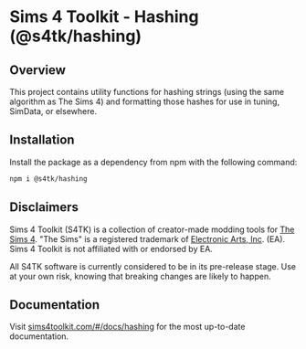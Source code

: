 # Sims 4 Toolkit - Hashing (@s4tk/hashing)

## Overview

This project contains utility functions for hashing strings (using the same algorithm as The Sims 4) and formatting those hashes for use in tuning, SimData, or elsewhere.

## Installation

Install the package as a dependency from npm with the following command:

```sh
npm i @s4tk/hashing
```

## Disclaimers

Sims 4 Toolkit (S4TK) is a collection of creator-made modding tools for [The Sims 4](https://www.ea.com/games/the-sims). "The Sims" is a registered trademark of [Electronic Arts, Inc](https://www.ea.com/). (EA). Sims 4 Toolkit is not affiliated with or endorsed by EA.

All S4TK software is currently considered to be in its pre-release stage. Use at your own risk, knowing that breaking changes are likely to happen.

## Documentation

Visit [sims4toolkit.com/#/docs/hashing](https://sims4toolkit.com/#/docs/hashing) for the most up-to-date documentation.
